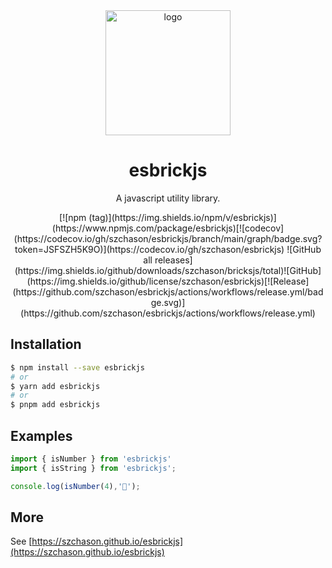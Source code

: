 <div align="center">

  <img src="https://gitee.com/szchason/pic_bed/raw/site/esbricksjs/logo.svg" alt="logo" width="200" height="auto" />
  <h1>esbrickjs</h1>

  <p>
    A javascript utility library.
  </p>
  [![npm (tag)](https://img.shields.io/npm/v/esbrickjs)](https://www.npmjs.com/package/esbrickjs)[![codecov](https://codecov.io/gh/szchason/esbrickjs/branch/main/graph/badge.svg?token=JSFSZH5K9O)](https://codecov.io/gh/szchason/esbrickjs) ![GitHub all releases](https://img.shields.io/github/downloads/szchason/bricksjs/total)![GitHub](https://img.shields.io/github/license/szchason/esbrickjs)[![Release](https://github.com/szchason/esbrickjs/actions/workflows/release.yml/badge.svg)](https://github.com/szchason/esbrickjs/actions/workflows/release.yml)

</div>

## Installation

```bash
$ npm install --save esbrickjs
# or
$ yarn add esbrickjs
# or
$ pnpm add esbrickjs
```

## Examples

```javascript
import { isNumber } from 'esbrickjs'
import { isString } from 'esbrickjs';

console.log(isNumber(4),'🚀');
```

## More

See [https://szchason.github.io/esbrickjs](https://szchason.github.io/esbrickjs)

